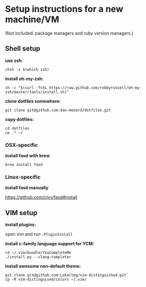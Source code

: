 # Setup instructions for a new machine/VM

(Not included: package managers and ruby version managers.)

## Shell setup

**use zsh:**

`chsh -s $(which zsh)`

**install oh-my-zsh:**

`sh -c "$(curl -fsSL https://raw.github.com/robbyrussell/oh-my-zsh/master/tools/install.sh)"`

**clone dotfiles somewhere:**

`git clone git@github.com:dan-menard/dotfiles.git`

**copy dotfiles:**

```
cd dotfiles
cp .* ~/
```

### OSX-specific ###

**install fasd with brew**

`brew install fasd`

### Linux-specific ###

**install fasd manually**

https://github.com/clvv/fasd#install

## VIM setup

**install plugins:**

open vim and run `:PluginInstall`

**install c-family language support for YCM:**

```
cd ~/.vim/bundle/YouCompleteMe
./install.py --clang-completer
```

**install awesome non-default theme:**

```
git clone git@github.com:Lokaltog/vim-distinguished.git`
cp -R vim-distinguised/colors ~/.vim/
```
